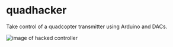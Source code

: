 # quadhacker
Take control of a quadcopter transmitter using Arduino and DACs.

![image of hacked controller](https://github.com/fundamelon/quadhacker/blob/master/20170303_095428(1).jpg)
